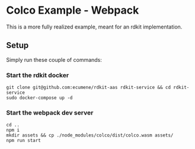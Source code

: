 # Colco Example - Webpack

This is a more fully realized example, meant for an rdkit implementation.

## Setup

Simply run these couple of commands:

### Start the rdkit docker

```
git clone git@github.com:ecumene/rdkit-aas rdkit-service && cd rdkit-service
sudo docker-compose up -d
```

### Start the webpack dev server

```shell
cd ..
npm i
mkdir assets && cp ./node_modules/colco/dist/colco.wasm assets/
npm run start
```
